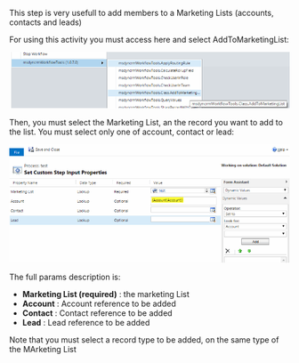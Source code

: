 This step is very usefull to add members to a Marketing Lists (accounts, contacts and leads)

For using this activity you must access here and select AddToMarketingList:

![](Add%20To%20Marketing%20List_w2.gif)

Then, you must select the Marketing List, an the record you want to add to the list. You must select only one of account, contact or lead:

![](Add%20To%20Marketing%20List_wf3.gif)

The full params description is:
* **Marketing List (required)** : the marketing List
* **Account** : Account reference to be added 
* **Contact** : Contact reference to be added
* **Lead** : Lead reference to be added

Note that you must select a record type to be added, on the same type of the MArketing List
